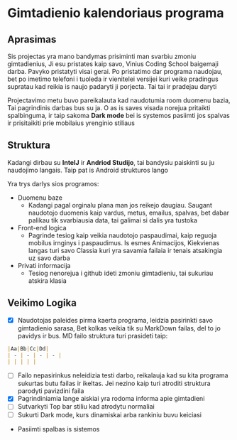 # Gimtadienio kalendoriaus programa

## Aprasimas
Sis projectas yra mano bandymas prisiminti man svarbiu zmoniu gimtadienius, Ji esu pristates kaip savo, Vinius Coding School baigemaji darba. Pavyko pristatyti visai gerai. Po pristatimo dar programa naudojau, bet po imetimo telefoni i tuoleda ir vienitelei versijei kuri veike pradingus supratau kad reikia is naujo padaryti ji porjecta. Tai tai ir pradejau daryti

Projectavimo metu buvo pareikalauta kad naudotumia room duomenu bazia, Tai pagrindinis darbas bus su ja. O as is saves visada norejua pritaikti spalbinguma, ir taip sakoma **Dark mode** bei is systemos pasiimti jos spalvas ir prisitaikiti prie mobilaius yrenginio stiliaus

## Struktura

Kadangi dirbau su **IntelJ** ir **Andriod Studijo**, tai bandysiu paiskinti su ju naudojimo langais. Taip pat is Android strukturos lango

Yra trys darlys sios programos:
- Duomenu baze
  - Kadangi pagal orginalu plana man jos reikejo daugiau. Saugant naudotojo duomenis kaip vardus, metus, emailus, spalvas, bet dabar palikau tik svarbiausia data, tai galimai si dalis yra tustoka
- Front-end logica 
  - Pagrinde tesiog kaip veikia naudotojo paspaudimai, kaip reguoja mobilus irnginys i paspaudimus. Is esmes Animacijos, Kiekvienas langas turi savo Classia kuri yra savamia failaia ir tenais atsakingia uz savo darba
- Privati informacija
  - Tesiog nenorejua i github ideti zmoniu gimtadieniu, tai sukuriau atskira klasia

## Veikimo Logika

- [x] Naudotojas paleides pirma kaerta programa, leidzia pasirinkti savo gimtadienio sarasa, Bet kolkas veikia tik su MarkDown failas, del to jo pavidys ir bus. MD failo struktura turi prasideti taip:

```markdown
|Aa|Bb|Cc|Dd|
| - | - | - | - |
| | | | |
```

- [ ] Failo nepasirinkus neleidizia testi darbo, reikalauja kad su kita programa sukurtas butu failas ir ikeltas. Jei nezino kaip turi atroditi struktura parodyti pavizdini faila
- [x] Pagrindiniamia lange aiskiai yra rodoma informa apie gimtadieni
- [ ] Sutvarkyti Top bar stiliu kad atrodytu normaliai
- [ ] Sukurti Dark mode, kurs dinamiskai arba rankiniu buvu keiciasi
- Pasiimti spalbas is sistemos 